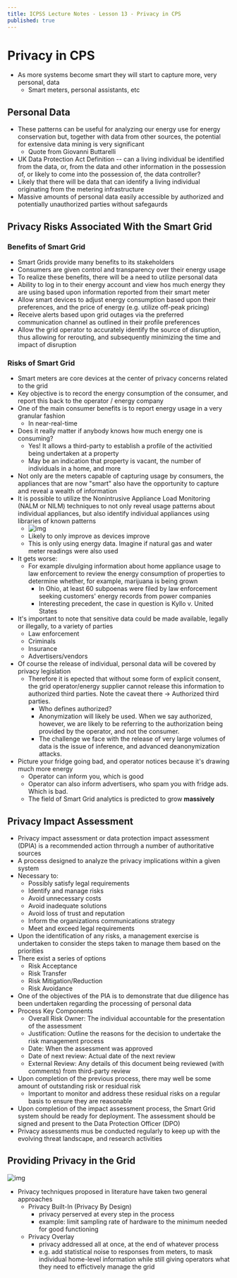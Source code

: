```yaml
---
title: ICPSS Lecture Notes - Lesson 13 - Privacy in CPS
published: true
---
```


# Privacy in CPS
* As more systems become smart they will start to capture more, very personal, data
	* Smart meters, personal assistants, etc

## Personal Data
* These patterns can be useful for analyzing our energy use for energy conservation but, together with data from other sources, the potential for extensive data mining is very significant
	* Quote from Giovanni Buttarelli
* UK Data Protection Act Definition -- can a living individual be identified from the data, or, from the data and other information in the possession of, or likely to come into the possession of, the data controller? 
* Likely that there will be data that can identify a living individual originating from the metering infrastructure
* Massive amounts of personal data easily accessible by authorized and potentially unauthorized parties without safegaurds

## Privacy Risks Associated With the Smart Grid
### Benefits of Smart Grid
* Smart Grids provide many benefits to its stakeholders
* Consumers are given control and transparency over their energy usage
* To realize these benefits, there will be a need to utilize personal data
* Ability to log in to their energy account and view hos much energy they are using based upon information reported from their smart meter
* Allow smart devices to adjust energy consumption based upon their preferences, and the price of energy (e.g. utilize off-peak pricing)
* Receive alerts based upon grid outages via the preferred communication channel as outlined in their profile preferences
* Allow the grid operator to accurately identify the source of disruption, thus allowing for rerouting, and subsequently minimizing the time and impact of disruption

### Risks of Smart Grid
* Smart meters are core devices at the center of privacy concerns related to the grid 
* Key objective is to record the energy consumption of the consumer, and report this back to the operator / energy company
* One of the main consumer benefits is to report energy usage in a very granular fashion
	* In near-real-time
* Does it really matter if anybody knows how much energy one is consuming?
	* Yes! It allows a third-party to establish a profile of the activitied being undertaken at a property
	* May be an indication that property is vacant, the number of individuals in a home, and more
* Not only are the meters capable of capturing usage by consumers, the appliances that are now "smart" also have the opportunity to capture and reveal a wealth of information
* It is possible to utilize the Nonintrusive Appliance Load Monitoring (NALM or NILM) techniques to not only reveal usage patterns about individual appliances, but also identify individual appliances using libraries of known patterns 
	* ![img](../assets/content_images/omscs/icpss/L13_img1.png)
	* Likely to only improve as devices improve
	* This is only using energy data.  Imagine if natural gas and water meter readings were also used
* It gets worse: 
	* For example divulging information about home appliance usage to law enforcement to review the energy consumption of properties to determine whether, for example, marijuana is being grown
		* In Ohio, at least 60 subpoenas were filed by law enforcement seeking customers' energy records from power companies
		* Interesting precedent, the case in question is Kyllo v. United States
* It's important to note that sensitive data could be made available, legally or illegally, to a variety of parties
	* Law enforcement
	* Criminals
	* Insurance
	* Advertisers/vendors
* Of course the release of individual, personal data will be covered by privacy legislation
	* Therefore it is epected that without some form of explicit consent, the grid operator/energy supplier cannot release this information to authorized third parties.  Note the caveat there -> Authorized third parties.
		* Who defines authorized?
		* Anonymization will likely be used.  When we say authorized, however, we are likely to be referring to the authorization being provided by the operator, and not the consumer.
		* The challenge we face with the release of very large volumes of data is the issue of inference, and advanced deanonymization attacks. 
* Picture your fridge going bad, and operator notices because it's drawing much more energy
	* Operator can inform you, which is good
	* Operator can also inform advertisers, who spam you with fridge ads.  Which is bad.
	* The field of Smart Grid analytics is predicted to grow **massively**

## Privacy Impact Assessment
* Privacy impact assessment or data protection impact assessment (DPIA) is a recommended action thrrough a number of authoritative sources
* A process designed to analyze the privacy implications within a given system
* Necessary to:
	* Possibly satisfy legal requirements
	* Identify and manage risks
	* Avoid unnecessary costs
	* Avoid inadequate solutions
	* Avoid loss of trust and reputation
	* Inform the organizations communications strategy
	* Meet and exceed legal requirements
* Upon the identification of any risks, a management exercise is undertaken to consider the steps taken to manage them based on the priorities
* There exist a series of options
	* Risk Acceptance
	* Risk Transfer
	* Risk Mitigation/Reduction
	* Risk Avoidance
* One of the objectives of the PIA is to demonstrate that due diligence has been undertaken regarding the processing of personal data
* Process Key Components
	* Overall Risk Owner: The individual accountable for the presentation of the assessment
	* Justification: Outline the reasons for the decision to undertake the risk management process
	* Date: When the assessment was approved
	* Date of next review: Actual date of the next review
	* External Review: Any details of this document being reviewed (with comments) from third-party review
* Upon completion of the previous process, there may well be some amount of outstanding risk or residual risk
	* Important to monitor and address these residual risks on a regular basis to ensure they are reasonable
* Upon completion of the impact assessment process, the Smart Grid system should be ready for deployment.  The assessment should be signed and present to the Data Protection Officer (DPO)
* Privacy assessments mus be conducted regularly to keep up with the evolving threat landscape, and research activities

## Providing Privacy in the Grid
![img](../assets/content_images/omscs/icpss/L13_img2.png)
* Privacy techniques proposed in literature have taken two general approaches
	* Privacy Built-In (Privacy By Design)
		* privacy perserved at every step in the process
		* example: limit sampling rate of hardware to the minimum needed for good functioning
	* Privacy Overlay
		* privacy addressed all at once, at the end of whatever process
		* e.g. add statistical noise to responses from meters, to mask individual home-level information while still giving operators what they need to effictively manage the grid

